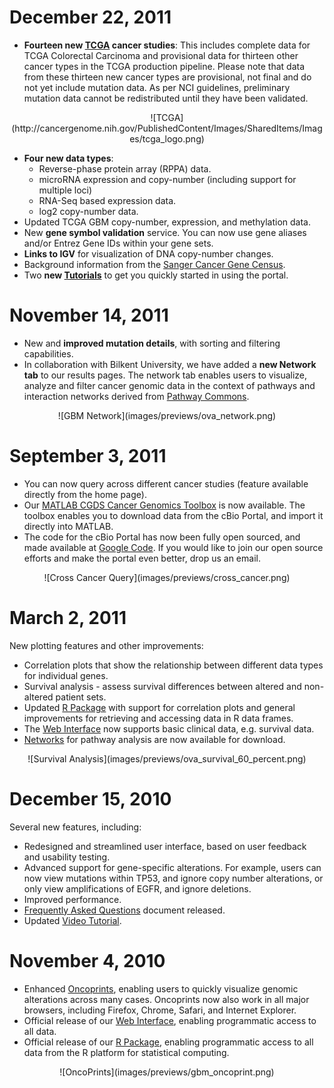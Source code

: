 # December 22, 2011

* __Fourteen new [TCGA](http://cancergenome.nih.gov/) cancer studies__:  This includes complete data for TCGA Colorectal Carcinoma
and provisional data for thirteen other cancer types in the TCGA production pipeline.  Please note that data from these
thirteen new cancer types are provisional, not final and do not yet include mutation data.
As per NCI guidelines, preliminary mutation data cannot be redistributed until they have been validated.  

<center>![TCGA](http://cancergenome.nih.gov/PublishedContent/Images/SharedItems/Images/tcga_logo.png)</center>

* __Four new data types__:
    * Reverse-phase protein array (RPPA) data.
    * microRNA expression and copy-number (including support for multiple loci)
    * RNA-Seq based expression data.
    * log2 copy-number data.
* Updated TCGA GBM copy-number, expression, and methylation data.
* New __gene symbol validation__ service.  You can now use gene aliases and/or Entrez Gene IDs within your gene sets.
* __Links to IGV__ for visualization of DNA copy-number changes.
* Background information from the [Sanger Cancer Gene Census](http://www.sanger.ac.uk/genetics/CGP/Census/).
* Two __new [Tutorials](tutorial.jsp)__ to get you quickly started in using the portal.

# November 14, 2011

* New and __improved mutation details__, with sorting and filtering capabilities.
* In collaboration with Bilkent University, we have added a __new Network tab__ to our results pages.  The network tab enables users to visualize, analyze and filter cancer genomic data in the context of pathways and interaction networks derived from [Pathway Commons](http://www.pathwaycommons.org).

<center>![GBM Network](images/previews/ova_network.png)</center>

# September 3, 2011

* You can now query across different cancer studies (feature available directly from the home page).
* Our [MATLAB CGDS Cancer Genomics Toolbox](cgds_r.jsp) is now available.  The toolbox enables you to download data from the cBio Portal, and import it directly into MATLAB.
* The code for the cBio Portal has now been fully open sourced, and made available at [Google Code](http://code.google.com/p/cbio-cancer-genomics-portal/).  If you would like to join our open source efforts and make the portal even better, drop us an email.

<center>![Cross Cancer Query](images/previews/cross_cancer.png)</center>

# March 2, 2011

New plotting features and other improvements:

* Correlation plots that show the relationship between different data types for individual genes.
* Survival analysis - assess survival differences between altered and non-altered patient sets.
* Updated [R Package](cgds_r.jsp) with support for correlation plots and general improvements for retrieving and accessing data in R data frames.
* The [Web Interface](web_api.jsp) now supports basic clinical data, e.g. survival data.
* [Networks](networks.jsp) for pathway analysis are now available for download.

<center>![Survival Analysis](images/previews/ova_survival_60_percent.png)</center>

# December 15, 2010

Several new features, including:

* Redesigned and streamlined user interface, based on user feedback and usability testing.
* Advanced support for gene-specific alterations.  For example, users
can now view mutations within TP53, and ignore copy number alterations, or
only view amplifications of EGFR, and ignore deletions.
* Improved performance.
* [Frequently Asked Questions](faq.jsp) document released.
* Updated [Video Tutorial](video.jsp).

# November 4, 2010

* Enhanced [Oncoprints](faq.jsp#what-are-oncoprints), enabling users to quickly visualize genomic alterations across many cases.  Oncoprints now also work in all major browsers, including Firefox, Chrome, Safari, and Internet Explorer.
* Official release of our [Web Interface](web_api.jsp), enabling programmatic access to all data.
* Official release of our [R Package](cgds_r.jsp), enabling programmatic access to all data from the R platform for statistical computing.

<center>![OncoPrints](images/previews/gbm_oncoprint.png)</center>